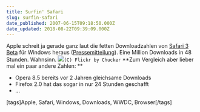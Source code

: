 ```yaml
---
title: Surfin' Safari
slug: surfin-safari
date_published: 2007-06-15T09:18:50.000Z
date_updated: 2018-08-22T09:39:09.000Z
---
```


Apple schreit ja gerade ganz laut die fetten Downloadzahlen von [Safari 3 Beta](__GHOST_URL__/12/safari-goes-windows/) für Windows heraus ([Pressemitteilung](http://www.apple.com/pr/library/2007/06/14safari.html)). Eine Million Downloads in 48 Stunden. Wahnsinn.
![](//farm1.static.flickr.com/35/71975926_0dfe6ed533.jpg?v=0)`(C) Flickr by Chucker`
**Zum Vergleich aber lieber mal ein paar andere Zahlen: **

- Opera 8.5 bereits vor 2 Jahren gleichsame Downloads
- Firefox 2.0 hat das sogar in nur 24 Stunden geschafft
- ...

[tags]Apple, Safari, Windows, Downloads, WWDC, Browser[/tags]
